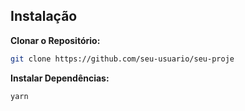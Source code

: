 ## Instalação

   **Clonar o Repositório:**

   ```bash
   git clone https://github.com/seu-usuario/seu-proje
```
   **Instalar Dependências:**

   ```bash
   yarn
